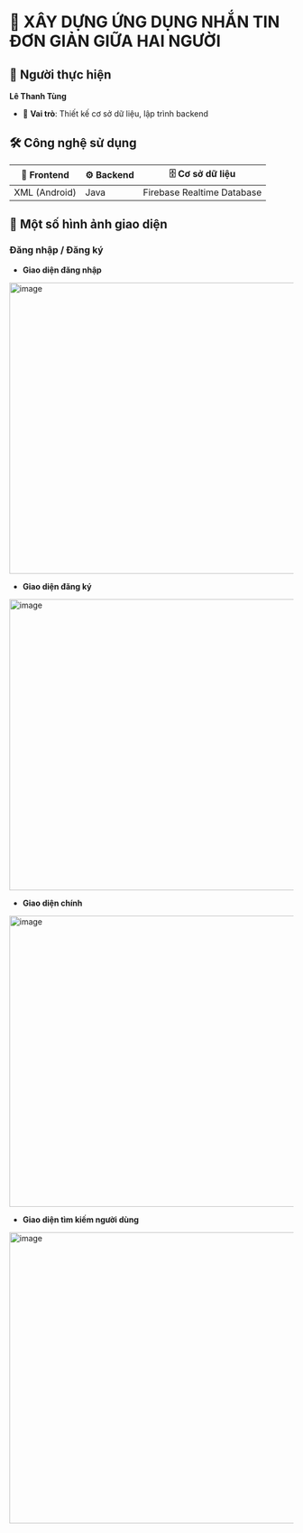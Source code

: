 # 💬 **XÂY DỰNG ỨNG DỤNG NHẮN TIN ĐƠN GIẢN GIỮA HAI NGƯỜI**
## 👤 Người thực hiện  
**Lê Thanh Tùng**

- 🎯 **Vai trò**: Thiết kế cơ sở dữ liệu, lập trình backend

## 🛠️ Công nghệ sử dụng
| 📱 Frontend     | ⚙️ Backend | 🗄️ Cơ sở dữ liệu                |
|----------------|------------|---------------------------------|
| XML (Android)  | Java       | Firebase Realtime Database      |

## 📸 Một số hình ảnh giao diện
### Đăng nhập / Đăng ký
- **Giao diện đăng nhập**  
 <img width="516" alt="image" src="https://github.com/user-attachments/assets/1c8a4faf-4124-4d10-804f-2c36986b7bf1" />
 
- **Giao diện đăng ký**
<img width="516" alt="image" src="https://github.com/user-attachments/assets/640c9aeb-5e74-44ec-8756-cea7f40347fd" />

- **Giao diện chính**
<img width="516" alt="image" src="https://github.com/user-attachments/assets/4c853c78-c102-446f-a9f6-c822c75a7306" />

- **Giao diện tìm kiếm người dùng**
<img width="516" alt="image" src="https://github.com/user-attachments/assets/dc250685-ef9c-4e3f-b823-08de2d412795" />




